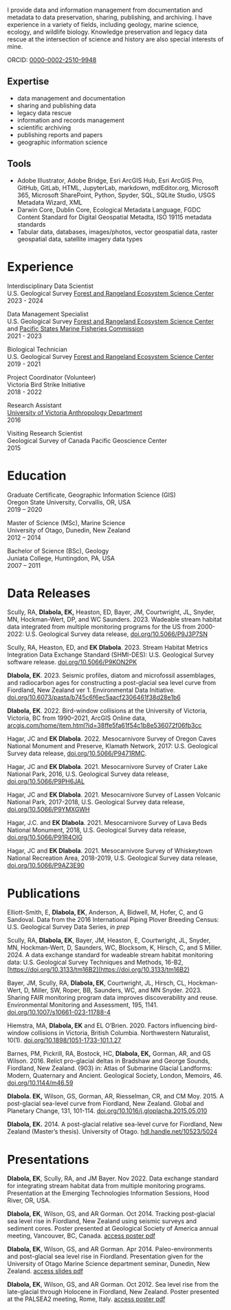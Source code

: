 I provide data and information management from documentation and metadata to data preservation, sharing, publishing, and archiving. I have experience in a variety of fields, including geology, marine science, ecology, and wildlife biology. Knowledge preservation and legacy data rescue at the intersection of science and history are also special interests of mine.

ORCID: [0000-0002-2510-9948](https://orcid.org/0000-0002-2510-9948 "ORCID")

## Expertise

- data management and documentation
- sharing and publishing data
- legacy data rescue
- information and records management
- scientific archiving
- publishing reports and papers
- geographic information science

## Tools

- Adobe Illustrator, Adobe Bridge, Esri ArcGIS Hub, Esri ArcGIS Pro, GitHub, GitLab, HTML, JupyterLab, markdown, mdEditor.org, Microsoft 365, Microsoft SharePoint, Python, Spyder, SQL, SQLite Studio, USGS Metadata Wizard, XML
- Darwin Core, Dublin Core, Ecological Metadata Language, FGDC Content Standard for Digital Geospatial Metadta, ISO 19115 metadata standards
- Tabular data, databases, images/photos, vector geospatial data, raster geospatial data, satellite imagery data types

# Experience
Interdisciplinary Data Scientist
<br>U.S. Geological Survey [Forest and Rangeland Ecosystem Science Center](https://www.usgs.gov/centers/forest-and-rangeland-ecosystem-science-center)
<br>2023 - 2024

Data Management Specialist
<br>U.S. Geological Survey [Forest and Rangeland Ecosystem Science Center](https://www.usgs.gov/centers/forest-and-rangeland-ecosystem-science-center) and [Pacific States Marine Fisheries Commission](https://www.psmfc.org/)
<br>2021 - 2023

Biological Technician
<br>U.S. Geological Survey [Forest and Rangeland Ecosystem Science Center](https://www.usgs.gov/centers/forest-and-rangeland-ecosystem-science-center)
<br>2019 - 2021

Project Coordinator (Volunteer)
<br>Victoria Bird Strike Initiative
<br>2018 - 2022

Research Assistant
<br>[University of Victoria Anthropology Department](https://www.uvic.ca/socialsciences/anthropology/index.php)
<br>2016

Visiting Research Scientist
<br>Geological Survey of Canada Pacific Geoscience Center
<br>2015

# Education
Graduate Certificate, Geographic Information Science (GIS)
<br>Oregon State University, Corvallis, OR, USA
<br>2019 – 2020

Master of Science (MSc), Marine Science
<br>University of Otago, Dunedin, New Zealand
<br>2012 – 2014

Bachelor of Science (BSc), Geology
<br>Juniata College, Huntingdon, PA, USA
<br>2007 – 2011

# Data Releases

Scully, RA, **Dlabola, EK,** Heaston, ED, Bayer, JM, Courtwright, JL, Snyder, MN, Hockman-Wert, DP, and WC Saunders. 2023. Wadeable stream habitat data integrated from multiple monitoring programs for the US from 2000-2022: U.S. Geological Survey data release, [doi.org/10.5066/P9J3P7SN](https://doi.org/10.5066/P9J3P7SN)

Scully, RA, Heaston, ED, and **EK Dlabola**. 2023. Stream Habitat Metrics Integration Data Exchange Standard (SHMI-DES): U.S. Geological Survey software release. [doi.org/10.5066/P9KON2PK](https://doi.org/10.5066/P9KON2PK)

**Dlabola, EK**. 2023. Seismic profiles, diatom and microfossil assemblages, and radiocarbon ages for constructing a post-glacial sea level curve from Fiordland, New Zealand ver 1. Environmental Data Initiative. [doi.org/10.6073/pasta/b745c6f6ec5aacf2306461f38d28e1b6](https://doi.org/10.6073/pasta/b745c6f6ec5aacf2306461f38d28e1b6)

**Dlabola, EK**. 2022. Bird-window collisions at the University of Victoria, Victoria, BC from 1990–2021, ArcGIS Online data, [arcgis.com/home/item.html?id=38ffe5fa61f54c1b8e536072f06fb3cc](https://www.arcgis.com/home/item.html?id=38ffe5fa61f54c1b8e536072f06fb3cc)

Hagar, JC and **EK Dlabola**. 2022. Mesocarnivore Survey of Oregon Caves National Monument and Preserve, Klamath Network, 2017: U.S. Geological Survey data release, [doi.org/10.5066/P9471RMC](https://doi.org/10.5066/P9471RMC).

Hagar, JC and **EK Dlabola**. 2021. Mesocarnivore Survey of Crater Lake National Park, 2016, U.S. Geological Survey data release, [doi.org/10.5066/P9PH6JAL](https://doi.org/10.5066/P9PH6JAL)

Hagar, JC and **EK Dlabola**. 2021. Mesocarnivore Survey of Lassen Volcanic National Park, 2017-2018, U.S. Geological Survey data release, [doi.org/10.5066/P9YMXGWH](https://doi.org/10.5066/P9YMXGWH)

Hagar, J.C. and **EK Dlabola**. 2021. Mesocarnivore Survey of Lava Beds National Monument, 2018, U.S. Geological Survey data release, [doi.org/10.5066/P91R4OIG](https://doi.org/10.5066/P91R4OIG)

Hagar, JC and **EK Dlabola**. 2021. Mesocarnivore Survey of Whiskeytown National Recreation Area, 2018-2019, U.S. Geological Survey data release, [doi.org/10.5066/P9AZ3E90](https://doi.org/10.5066/P9AZ3E90)

# Publications

Elliott-Smith, E, **Dlabola, EK**, Anderson, A, Bidwell, M, Hofer, C, and G Sandoval. Data from the 2016 International Piping Plover Breeding Census: U.S. Geological Survey Data Series, _in prep_

Scully, RA, **Dlabola, EK**, Bayer, JM, Heaston, E, Courtwright, JL, Snyder, MN, Hockman-Wert, D, Saunders, WC, Blocksom, K, Hirsch, C, and S Miller. 2024. A data exchange standard for wadeable stream habitat monitoring data: U.S. Geological Survey Techniques and Methods, 16-B2, [https://doi.org/10.3133/tm16B2](https://doi.org/10.3133/tm16B2)

Bayer, JM, Scully, RA, **Dlabola, EK**, Courtwright, JL, Hirsch, CL, Hockman-Wert, D, Miller, SW, Roper, BB, Saunders, WC, and MN Snyder. 2023. Sharing FAIR monitoring program data improves discoverability and reuse. Environmental Monitoring and Assessment, 195, 1141. [doi.org/10.1007/s10661-023-11788-4](https://doi.org/10.1007/s10661-023-11788-4)

Hiemstra, MA, **Dlabola, EK** and EL O’Brien. 2020. Factors influencing bird-window collisions in Victoria, British Columbia. Northwestern Naturalist, 10(1). [doi.org/10.1898/1051-1733-101.1.27](https://doi.org/10.1898/1051-1733-101.1.27)

Barnes, PM, Pickrill, RA, Bostock, HC, **Dlabola, EK,** Gorman, AR, and GS Wilson. 2016. Relict pro-glacial deltas in Bradshaw and George Sounds, Fiordland, New Zealand. (903) in: Atlas of Submarine Glacial Landforms: Modern, Quaternary and Ancient. Geological Society, London, Memoirs, 46. [doi.org/10.1144/m46.59](https://doi.org/10.1144/m46.59)

**Dlabola. EK,** Wilson, GS, Gorman, AR, Riesselman, CR, and CM Moy. 2015. A post-glacial sea-level curve from Fiordland, New Zealand. Global and Planetary Change, 131, 101-114. [doi.org/10.1016/j.gloplacha.2015.05.010](https://doi.org/10.1016/j.gloplacha.2015.05.010)

**Dlabola, EK.** 2014. A post-glacial relative sea-level curve for Fiordland, New Zealand (Master’s thesis). University of Otago. [hdl.handle.net/10523/5024](https://hdl.handle.net/10523/5024)

# Presentations

**Dlabola, EK**, Scully, RA, and JM Bayer. Nov 2022. Data exchange standard for integrating stream habitat data from multiple monitoring programs. Presentation at the Emerging Technologies Information Sessions, Hood River, OR, USA.

**Dlabola, EK**, Wilson, GS, and AR Gorman. Oct 2014. Tracking post-glacial sea level rise in Fiordland, New Zealand using seismic surveys and sediment cores. Poster presented at Geological Society of America annual meeting, Vancouver, BC, Canada. [access poster pdf](https://github.com/edlabo/edlabo.github.io/blob/master/assets/images/DlabolaGSA_poster.pdf)

**Dlabola, EK**, Wilson, GS, and AR Gorman. Apr 2014. Paleo-environments and post-glacial sea level rise in Fiordland. Presentation given for the University of Otago Marine Science department seminar, Dunedin, New Zealand. [access slides pdf](https://github.com/edlabo/edlabo.github.io/blob/master/assets/images/DlabolaMSciseminar_slides.pdf)

**Dlabola, EK**, Wilson, GS, and AR Gorman. Oct 2012. Sea level rise from the late-glacial through Holocene in Fiordland, New Zealand. Poster presented at the PALSEA2 meeting, Rome, Italy. [access poster pdf](https://github.com/edlabo/edlabo.github.io/blob/master/assets/images/DlabolaPALSEA_poster.pdf)
